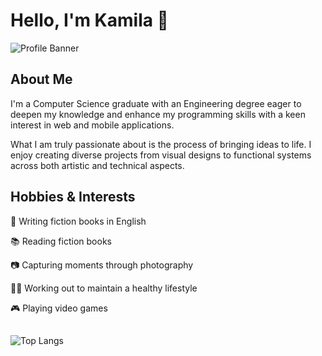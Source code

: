 # Hello, I'm Kamila 🐾
![Profile Banner](banner.jpg)

## About Me
I'm a Computer Science graduate with an Engineering degree eager to deepen my knowledge and enhance my programming skills with a keen interest in web and mobile applications.

What I am truly passionate about is the process of bringing ideas to life. I enjoy creating diverse projects from visual designs to functional systems across both artistic and technical aspects.

## Hobbies & Interests

📝 Writing fiction books in English

📚 Reading fiction books

📷 Capturing moments through photography

🤸‍♂️ Working out to maintain a healthy lifestyle

🎮 Playing video games

## 

![Top Langs](https://github-readme-stats.vercel.app/api/top-langs/?username=KamilaWlodarska&layout=compact&theme=radical)

